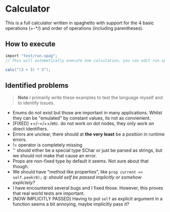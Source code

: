 # Calculator
This is a full calculator written in spaghetto with support for the 4 basic operations (+-*/) and order of operations (including parentheses).

## How to execute
```cs
import "test/run.spag";
// This will automatically execute one calculation, you can edit run.spag to not run the calculation at import.

calc("(3 + 3) * 3");
```

## Identified problems
> **Note**
> I primarily write these examples to test the language myself and to identify issues.
  - Enums do not exist but those are important in many applications. Whilst they can be "emulated" by constant values, its not as convienient.
  - [FIXED] +=/-=/++/etc. do not work on dot nodes, they only work on direct identifiers.
  - Errors are unclear, there should at **the very least** be a position in runtime errors.
  - != operator is completely missing
  - '' should either be a special type SChar or just be parsed as strings, but we should not make that cause an error.
  - Props are non-fixed type by default it seems. Not sure about that though.
  - We should have "method like properties", like `prop current => self.peek(0);` *q: should self be passed implicitly or somehow explictely?*
  - I have encountered several bugs and I fixed those. However, this proves that real world tests are important.
  - [NOW IMPLICITLY PASSED] Having to put `self` as explicit argument in a function seems a bit annoying, maybe implicitly pass it?

